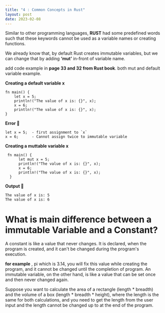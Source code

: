 ```yaml
---
title: "4 : Common Concepts in Rust"
layout: post
date: 2023-02-08
---
```


Similar to other programming languages, **RUST** had some predefined words such that these keywords cannot be used as a variable names or creating functions.

We already know that, by default Rust creates immutable variables, but we can change that by adding **‘mut’** in-front of variable name.

add code example in **page 33 and 32 from Rust book**. both mut and default variable example.

**Creating a default variable x**

    fn main() {
        let x = 5;
        println!("The value of x is: {}", x);
        x = 6;
        println!("The value of x is: {}", x);
    }

**Error 🛑**

    let x = 5;  - first assignment to `x`
    x = 6;      - Cannot assign twice to immutable variable



**Creating a muttable variable x**

     fn main() {
          let mut x = 5;
          println!("The value of x is: {}", x);
          x = 6;
          println!("The value of x is: {}", x);
      }


**Output 🦖**

    The value of x is: 5
    The value of x is: 6

# What is main difference between a immutable Variable and a Constant?

A constant is like a value that never changes. It is declared, when the program is created, and it can't be changed during the program's execution. 

**for example** ,  pi which is 3.14, you will fix this value while creating the program, and it cannot be changed until the completion of program. 
An immutable variable, on the other hand, is like a value that can be set once and then never changed again. 

Suppose you want to calculate the area of a rectangle (length * breadth) and the volume of a box (length * breadth * height), where the length is the same for both calculations, and you need to get the length from the user input and the length cannot be changed up to at the end of the program.
